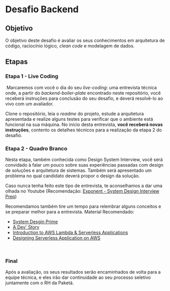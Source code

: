 # Desafio Backend

## Objetivo
O objetivo deste desafio é avaliar os seus conhecimentos em arquitetura de código, raciocínio lógico, *clean code* e modelagem de dados.

## Etapas
### Etapa 1 - Live Coding
​
​Marcaremos com você o dia do seu *live-coding*: uma entrevista técnica onde, a partir do *backend-boiler-plate* encontrado neste repositório, você receberá instruções para conclusão do seu desafio, e deverá resolvê-lo ao vivo com um avaliador.

Clone o repositório, leia o *readme* do projeto, estude a arquitetura apresentada e realize alguns testes para verificar que o ambiente está funcional na sua máquina. No início desta entrevista, **você receberá novas instruções**, contento os detalhes técnicos para a realização da etapa 2 do desafio.

### Etapa 2 - Quadro Branco

Nesta etapa, também conhecida como Design System Interview, você será convidado à falar um pouco sobre suas experiências passadas com design de soluções e arquitetura de sistemas. Também será apresentado um problema no qual candidato deverá propor o design da solução.

Caso nunca tenha feito este tipo de entrevista, te aconselhamos a dar uma olhada no Youtube (Recomendação: [Exponent - System Design Interview Prep](https://www.youtube.com/channel/UCjm_qVkCPjOVDz9BWjNqO9A))

Recomendamos também tire um tempo para relembrar alguns conceitos e se preparar melhor para a entrevista.
Material Recomendado: 
- [System Desgin Prime](https://github.com/donnemartin/system-design-primer)
- [A Dev' Story](https://www.youtube.com/channel/UCGjZSsyZY1hce8SsGV1_IHg)
- [Introduction to AWS Lambda & Serverless Applications](https://www.youtube.com/watch?v=EBSdyoO3goc)
- [Designing Serverless Application on AWS](https://www.youtube.com/watch?v=s7nXSGleGwY)

​
### Final
Após a avaliação, os seus resultados serão encaminhados de volta para a equipe técnica, e eles irão dar continuidade ao seu processo seletivo juntamente com o RH da Paketá.
